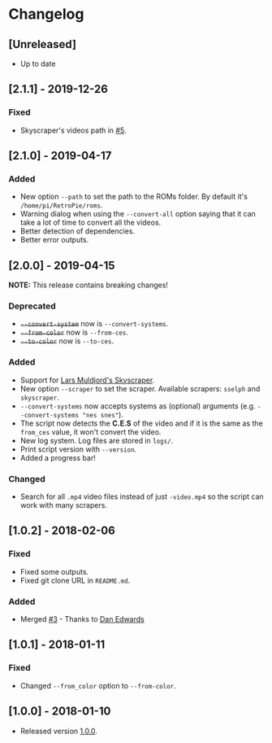 # Changelog

## [Unreleased]

* Up to date

##  [2.1.1] - 2019-12-26

### Fixed

* Skyscraper's videos path in [#5](https://github.com/hiulit/RetroPie-Convert-Videos/pull/5).

## [2.1.0] - 2019-04-17

### Added

* New option `--path` to set the path to the ROMs folder. By default it's `/home/pi/RetroPie/roms`.
* Warning dialog when using the `--convert-all` option saying that it can take a lot of time to convert all the videos.
* Better detection of dependencies.
* Better error outputs.

## [2.0.0] - 2019-04-15

**NOTE:** This release contains breaking changes!

### Deprecated

* ~~`--convert-system`~~ now is `--convert-systems`.
* ~~`--from-color`~~ now is `--from-ces`.
* ~~`--to-color`~~ now is `--to-ces`.

### Added

* Support for [Lars Muldjord's Skyscraper](https://github.com/retropie/retropie-setup/wiki/scraper#lars-muldjords-skyscraper).
* New option `--scraper` to set the scraper. Available scrapers: `sselph` and `skyscraper`.
* `--convert-systems` now accepts systems as (optional) arguments (e.g. `--convert-systems "nes snes"`).
* The script now detects the **C.E.S** of the video and if it is the same as the `from_ces` value, it won't convert the video.
* New log system. Log files are stored in `logs/`.
* Print script version with `--version`.
* Added a progress bar!

### Changed

* Search for all `.mp4` video files instead of just `-video.mp4` so the script can work with many scrapers.

## [1.0.2] - 2018-02-06

### Fixed

* Fixed some outputs.
* Fixed git clone URL in `README.md`.

### Added

* Merged [#3](https://github.com/hiulit/RetroPie-Convert-Videos/pull/3) - Thanks to [Dan Edwards](https://github.com/edwardsd97) 

## [1.0.1] - 2018-01-11

### Fixed

* Changed `--from_color` option to `--from-color`.

## [1.0.0] - 2018-01-10

* Released version [1.0.0](https://github.com/hiulit/RetroPie-Fun-Facts-Splashscreens/releases/tag/1.0.0).

